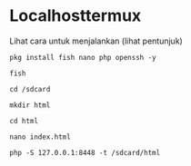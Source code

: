 # Localhosttermux
Lihat cara untuk menjalankan (lihat pentunjuk)

```
pkg install fish nano php openssh -y
```
```
fish
```
```
cd /sdcard
```
```
mkdir html
```
```
cd html
```
```
nano index.html
```
```
php -S 127.0.0.1:8448 -t /sdcard/html
```
